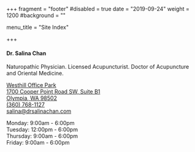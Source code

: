 +++
fragment = "footer"
#disabled = true
date = "2019-09-24"
weight = 1200
#background = ""

menu_title = "Site Index"

+++

#### Dr. Salina Chan

Naturopathic Physician. Licensed Acupuncturist. Doctor of Acupuncture and Oriental Medicine.

[Westhill Office Park<br>
1700 Cooper Point Road SW, Suite B1<br>
Olympia, WA 98502](https://www.google.com/maps/place/Dr.+Salina+Chan/@47.0334364,-122.9349655,15z/data=!4m5!3m4!1s0x0:0xff7b2ae88bb2a446!8m2!3d47.0334122!4d-122.9349415)<br>
[(360) 768-1127](tel:+13607681127)<br>
[salina@drsalinachan.com](mailto:salina@drsalinachan.com)

Monday: 9:00am - 6:00pm<br>
Tuesday: 12:00pm - 6:00pm<br>
Thursday: 9:00am - 6:00pm<br>
Friday: 9:00am - 6:00pm
